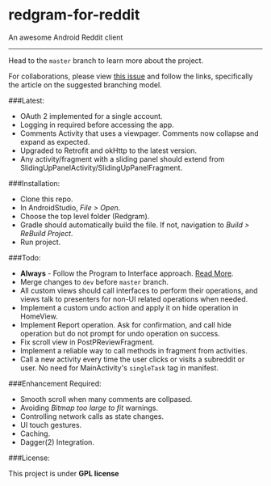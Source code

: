 # redgram-for-reddit
An awesome Android Reddit client

--------------



Head to the `master` branch to learn more about the project.

For collaborations, please view [this issue](https://github.com/Redgram/redgram-for-reddit/issues/1) and follow the links, specifically the article on the suggested branching model.

###Latest:

- OAuth 2 implemented for a single account.
- Logging in required before accessing the app.
- Comments Activity that uses a viewpager. Comments now collapse and expand as expected. 
- Upgraded to Retrofit and okHttp to the latest version. 
- Any activity/fragment with a sliding panel should extend from SlidingUpPanelActivity/SlidingUpPanelFragment.

###Installation:

- Clone this repo.
- In AndroidStudio, *File > Open*.
- Choose the top level folder (Redgram).
- Gradle should automatically build the file. If not, navigation to *Build > ReBuild Project*.
- Run project.

###Todo:

- **Always** - Follow the Program to Interface approach. [Read More](http://stackoverflow.com/questions/383947/what-does-it-mean-to-program-to-an-interface).
- Merge changes to `dev` before `master` branch.
- All custom views should call interfaces to perform their operations, and views talk to presenters for non-UI related operations when needed.
- Implement a custom undo action and apply it on hide operation in HomeView.
- Implement Report operation. Ask for confirmation, and call hide operation but do not prompt for undo operation on success.
- Fix scroll view in PostPReviewFragment.
- Implement a reliable way to call methods in fragment from activities.
- Call a new activity every time the user clicks or visits a subreddit or user. No need for MainActivity's `singleTask` tag in manifest.

###Enhancement Required:

- Smooth scroll when many comments are collpased.
- Avoiding *Bitmap too large to fit* warnings.
- Controlling network calls as state changes.
- UI touch gestures.
- Caching.
- Dagger(2) Integration.

###License:

This project is under **GPL license**
